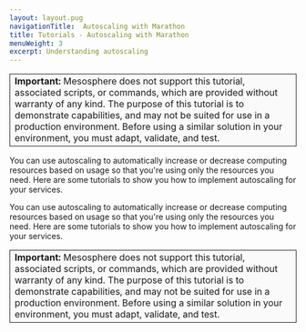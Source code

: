 ```yaml
---
layout: layout.pug
navigationTitle:  Autoscaling with Marathon
title: Tutorials - Autoscaling with Marathon
menuWeight: 3
excerpt: Understanding autoscaling
---
```


<table class="table" bgcolor="#FAFAFA"> <tr> <td style="border-left: thin solid; border-top: thin solid; border-bottom: thin solid;border-right: thin solid;"><b>Important:</b> Mesosphere does not support this tutorial, associated scripts, or commands, which are provided without warranty of any kind. The purpose of this tutorial is to demonstrate capabilities, and may not be suited for use in a production environment. Before using a similar solution in your environment, you must adapt, validate, and test.</td> </tr> </table>


You can use autoscaling to automatically increase or decrease computing resources based on usage so that you're using only the resources you need. Here are some tutorials to show you how to implement autoscaling for your services.


You can use autoscaling to automatically increase or decrease computing resources based on usage so that you're using only the resources you need. Here are some tutorials to show you how to implement autoscaling for your services.

<table class="table" bgcolor="#FAFAFA"> <tr> <td style="border-left: thin solid; border-top: thin solid; border-bottom: thin solid;border-right: thin solid;"><b>Important:</b> Mesosphere does not support this tutorial, associated scripts, or commands, which are provided without warranty of any kind. The purpose of this tutorial is to demonstrate capabilities, and may not be suited for use in a production environment. Before using a similar solution in your environment, you must adapt, validate, and test.</td> </tr> </table>
